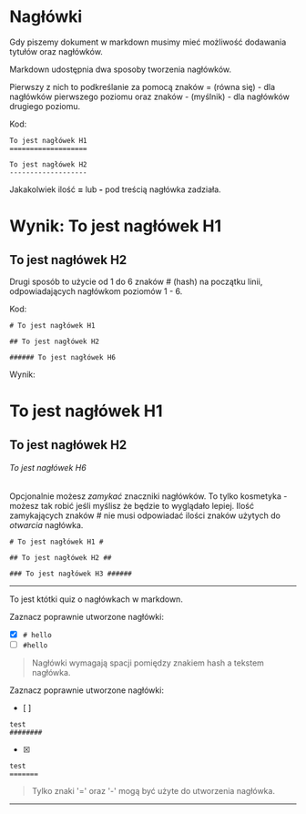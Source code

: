 # Nagłówki
Gdy piszemy dokument w markdown musimy mieć możliwość dodawania tytułów oraz nagłówków.

Markdown udostępnia dwa sposoby tworzenia nagłówków.

Pierwszy z nich to podkreślanie za pomocą znaków = (równa się) - dla nagłówków pierwszego poziomu oraz znaków - (myślnik) - dla nagłówków drugiego poziomu.

Kod:

```
To jest nagłówek H1
===================

To jest nagłówek H2
-------------------
```

Jakakolwiek ilość **=** lub **-** pod treścią nagłówka zadziała.

Wynik:
To jest nagłówek H1
===================

To jest nagłówek H2
-------------------


Drugi sposób to użycie od 1 do 6 znaków # (hash) na początku linii, odpowiadających nagłówkom poziomów 1 - 6.

Kod:
```
# To jest nagłówek H1

## To jest nagłówek H2

###### To jest nagłówek H6
```

Wynik:
# To jest nagłówek H1

## To jest nagłówek H2

###### To jest nagłówek H6

Opcjonalnie możesz *zamykać* znaczniki nagłówków. To tylko kosmetyka - możesz tak robić jeśli myślisz że będzie to wyglądało lepiej. Ilość zamykających znaków # nie musi odpowiadać ilości znaków użytych do *otwarcia* nagłówka.

```
# To jest nagłówek H1 #

## To jest nagłówek H2 ##

### To jest nagłówek H3 ######
```


---

To jest któtki quiz o nagłówkach w markdown.

Zaznacz poprawnie utworzone nagłówki:
- [x] `# hello`
- [ ] `#hello`

> Nagłówki wymagają spacji pomiędzy znakiem hash a tekstem nagłówka.

Zaznacz poprawnie utworzone nagłówki:
- [ ]
```
test
########
```
- [x]
```
test
=======
```

> Tylko znaki '=' oraz '-' mogą być użyte do utworzenia nagłówka.

---


